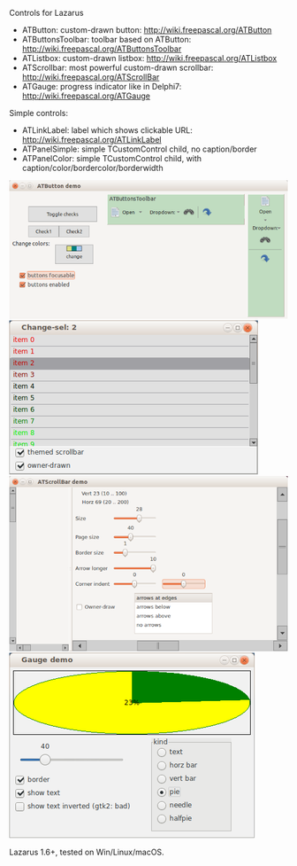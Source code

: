 Controls for Lazarus 

* ATButton: custom-drawn button: http://wiki.freepascal.org/ATButton
* ATButtonsToolbar: toolbar based on ATButton: http://wiki.freepascal.org/ATButtonsToolbar
* ATListbox: custom-drawn listbox: http://wiki.freepascal.org/ATListbox
* ATScrollbar: most powerful custom-drawn scrollbar: http://wiki.freepascal.org/ATScrollBar
* ATGauge: progress indicator like in Delphi7: http://wiki.freepascal.org/ATGauge

Simple controls:

* ATLinkLabel: label which shows clickable URL: http://wiki.freepascal.org/ATLinkLabel
* ATPanelSimple: simple TCustomControl child, no caption/border
* ATPanelColor: simple TCustomControl child, with caption/color/bordercolor/borderwidth

![img](img/atbuttons.png?raw=true)
![img](img/atlistbox.png?raw=true)
![img](img/atscrollbar.png?raw=true)
![img](img/atgauge.png?raw=true)

Lazarus 1.6+, tested on Win/Linux/macOS.
